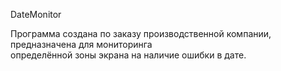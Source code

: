 DateMonitor

Программа создана по заказу производственной компании, предназначена для мониторинга  
определённой зоны экрана на наличие ошибки в дате. 


